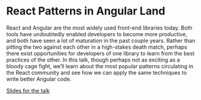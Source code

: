 # React Patterns in Angular Land

React and Angular are the most widely used front-end libraries today. Both tools have undoubtedly enabled developers to become more productive, and both have seen a lot of maturation in the past couple years. Rather than pitting the two against each other in a high-stakes death match, perhaps there exist opportunities for developers of one library to learn from the best practices of the other. In this talk, though perhaps not as exciting as a bloody cage fight, we’ll learn about the most popular patterns circulating in the React community and see how we can apply the same techniques to write better Angular code.

[Slides for the talk](https://slides.com/haydenbraxton/react-patterns-in-angular-land)
